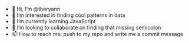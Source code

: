 - 👋 Hi, I’m @theryann
- 👀 I’m interested in finding cool patterns in data
- 🌱 I’m currently learning JavaScript
- 💞️ I’m looking to collaborate on finding that missing semicolon
- 📫 How to reach me: push to my repo and write me a commit message

<!---
theryann/theryann is a ✨ special ✨ repository because its `README.md` (this file) appears on your GitHub profile.
You can click the Preview link to take a look at your changes.
--->
